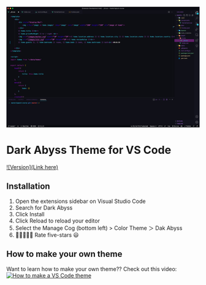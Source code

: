 
![Dark Abyss](https://raw.githubusercontent.com/supapow/Dark-Abyss/master/images/dark-abyss.jpg)
# Dark Abyss Theme for VS Code
[![Version](Link here)](https://marketplace.visualstudio.com/items?itemName=supapow-dark-abyss)

## Installation
1. Open the extensions sidebar on Visual Studio Code
1. Search for Dark Abyss
1. Click Install
1. Click Reload to reload your editor
1. Select the Manage Cog (bottom left) > Color Theme ＞ Dak Abyss
1. 🌟🌟🌟🌟🌟 Rate five-stars 😃


## How to make your own theme
Want to learn how to make your own theme?? Check out this video:
[![How to make a VS Code theme](https://img.youtube.com/vi/QCqWzb-9Sy8/0.jpg)](https://www.youtube.com/watch?v=QCqWzb-9Sy8)
